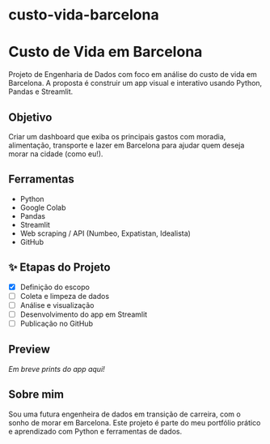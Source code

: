 # custo-vida-barcelona

# Custo de Vida em Barcelona

Projeto de Engenharia de Dados com foco em análise do custo de vida em Barcelona. A proposta é construir um app visual e interativo usando Python, Pandas e Streamlit.

## Objetivo
Criar um dashboard que exiba os principais gastos com moradia, alimentação, transporte e lazer em Barcelona para ajudar quem deseja morar na cidade (como eu!).

## Ferramentas
- Python
- Google Colab
- Pandas
- Streamlit
- Web scraping / API (Numbeo, Expatistan, Idealista)
- GitHub

## ✨ Etapas do Projeto
- [x] Definição do escopo
- [ ] Coleta e limpeza de dados
- [ ] Análise e visualização
- [ ] Desenvolvimento do app em Streamlit
- [ ] Publicação no GitHub

## Preview
*Em breve prints do app aqui!*

## Sobre mim
Sou uma futura engenheira de dados em transição de carreira, com o sonho de morar em Barcelona. Este projeto é parte do meu portfólio prático e aprendizado com Python e ferramentas de dados.

